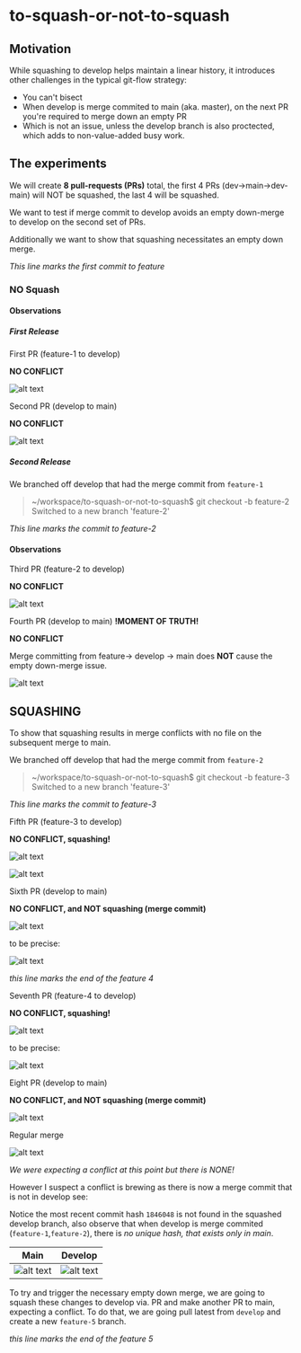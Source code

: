 # to-squash-or-not-to-squash

## Motivation

While squashing to develop helps maintain a linear history, it introduces other challenges in the typical git-flow strategy:

* You can't bisect
* When develop is merge commited to main (aka. master), on the next PR you're required to merge down an empty PR
* Which is not an issue, unless the develop branch is also proctected, which adds to non-value-added busy work.

## The experiments

We will create **8 pull-requests (PRs)** total, the first 4 PRs (dev->main->dev-main) will NOT be squashed, the last 4 will be squashed.

We want to test if merge commit to develop avoids an empty down-merge to develop on the second set of PRs.

Additionally we want to show that squashing necessitates an empty down merge.

*This line marks the first commit to feature*

### NO Squash

#### Observations

##### First Release

First PR (feature-1 to develop)

**NO CONFLICT**

![alt text](image.png)

Second PR (develop to main)

**NO CONFLICT**

![alt text](image-1.png)

##### Second Release

We branched off develop that had the merge commit from `feature-1`

> ~/workspace/to-squash-or-not-to-squash$ git checkout -b feature-2
Switched to a new branch 'feature-2'

*This line marks the commit to feature-2*

#### Observations

Third PR (feature-2 to develop)

**NO CONFLICT**

![alt text](image-2.png)

Fourth PR (develop to main) **!MOMENT OF TRUTH!**

**NO CONFLICT**

Merge committing from feature-> develop -> main does **NOT** cause the empty down-merge issue.

![alt text](image-3.png)

## SQUASHING

To show that squashing results in merge conflicts with no file on the subsequent merge to main.

We branched off develop that had the merge commit from `feature-2`

> ~/workspace/to-squash-or-not-to-squash$ git checkout -b feature-3
Switched to a new branch 'feature-3'

*This line marks the commit to feature-3*

Fifth PR (feature-3 to develop)

**NO CONFLICT, squashing!**

![alt text](image-4.png)

![alt text](image-5.png)

Sixth PR (develop to main)

**NO CONFLICT, and NOT squashing (merge commit)**

![alt text](image-6.png)

to be precise:

![alt text](image-7.png)

*this line marks the end of the feature 4*

Seventh PR (feature-4 to develop)

**NO CONFLICT, squashing!**

![alt text](image-11.png)

to be precise:

![alt text](image-10.png)

Eight PR (develop to main)

**NO CONFLICT, and NOT squashing (merge commit)**

![alt text](image-12.png)

Regular merge

![alt text](image-13.png)

*We were expecting a conflict at this point but there is NONE!*

However I suspect a conflict is brewing as there is now a merge commit that is not in develop see:

Notice the most recent commit hash `1846048` is not found in the squashed develop branch, also observe that when develop is merge commited (`feature-1`,`feature-2`), there is *no unique hash, that exists only in main*.

|Main|Develop|
|----|:-----:|
|![alt text](image-14.png)| ![alt text](image-16.png)|

To try and trigger the necessary empty down merge, we are going to squash these changes to develop via. PR and make another PR to main, expecting a conflict. To do that, we are going pull latest from `develop` and create a new `feature-5` branch.

*this line marks the end of the feature 5*